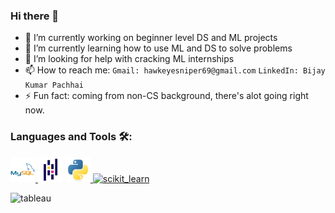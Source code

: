 ### Hi there 👋

- 🔭 I’m currently working on beginner level DS and ML projects
- 🌱 I’m currently learning how to use ML and DS to solve problems
- 🤔 I’m looking for help with cracking ML internships
- 📫 How to reach me: `Gmail: hawkeyesniper69@gmail.com` `LinkedIn: Bijay Kumar Pachhai`
- ⚡ Fun fact: coming from non-CS background, there's alot going right now.




<h3 align="left">Languages and Tools 🛠:</h3>
<p align="left"> <a href="https://www.w3schools.com/cpp/" target="_blank" rel="noreferrer"> <img src="https://raw.githubusercontent.com/devicons/devicon/master/icons/mysql/mysql-original-wordmark.svg" alt="mysql" width="40" height="40"/> </a>  <img src="https://raw.githubusercontent.com/devicons/devicon/2ae2a900d2f041da66e950e4d48052658d850630/icons/pandas/pandas-original.svg" alt="pandas" width="40" height="40"/>  </a> <a href="https://www.python.org" target="_blank" rel="noreferrer"> <img src="https://raw.githubusercontent.com/devicons/devicon/master/icons/python/python-original.svg" alt="python" width="40" height="40"/> </a> <a href="https://scikit-learn.org/" target="_blank" rel="noreferrer"> <img src="https://upload.wikimedia.org/wikipedia/commons/0/05/Scikit_learn_logo_small.svg" alt="scikit_learn" width="40" height="40"/> </a></p>

![tableau](https://user-images.githubusercontent.com/86017045/190856560-6923711a-d30d-4ecd-a695-211096383d4e.png)
